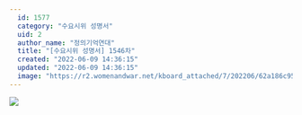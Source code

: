```yaml
---
  id: 1577
  category: "수요시위 성명서"
  uid: 2
  author_name: "정의기억연대"
  title: "[수요시위 성명서] 1546차"
  created: "2022-06-09 14:36:15"
  updated: "2022-06-09 14:36:15"
  image: "https://r2.womenandwar.net/kboard_attached/7/202206/62a186c95f56a7016222.jpg"
---
```

![](https://r2.womenandwar.net/kboard_attached/7/202206/62a186c95f56a7016222.jpg)